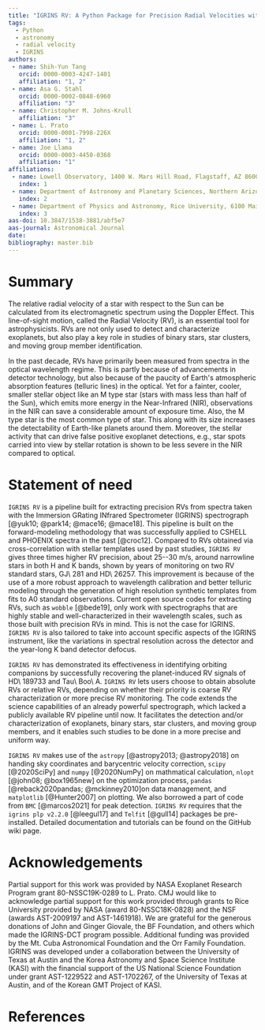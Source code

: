 ```yaml
---
title: "IGRINS RV: A Python Package for Precision Radial Velocities with Near-Infrared Spectra"
tags:
  - Python
  - astronomy
  - radial velocity
  - IGRINS
authors:
 - name: Shih-Yun Tang
   orcid: 0000-0003-4247-1401
   affiliation: "1, 2"
 - name: Asa G. Stahl
   orcid: 0000-0002-0848-6960
   affiliation: "3"
 - name: Christopher M. Johns-Krull
   affiliation: "3"
 - name: L. Prato
   orcid: 0000-0001-7998-226X
   affiliation: "1, 2"
 - name: Joe Llama
   orcid: 0000-0003-4450-0368
   affiliation: "1"
affiliations:
 - name: Lowell Observatory, 1400 W. Mars Hill Road, Flagstaff, AZ 86001, USA
   index: 1
 - name: Department of Astronomy and Planetary Sciences, Northern Arizona University, Flagstaff, AZ 86011, USA
   index: 2
 - name: Department of Physics and Astronomy, Rice University, 6100 Main Street, Houston, TX 77005, USA
   index: 3
aas-doi: 10.3847/1538-3881/abf5e7
aas-journal: Astronomical Journal
date:
bibliography: master.bib
---
```


# Summary

The relative radial velocity of a star with respect to the Sun can be calculated from its electromagnetic spectrum using the Doppler Effect. This line-of-sight motion, called the Radial Velocity (RV), is an essential tool for astrophysicists. RVs are not only used to detect and characterize exoplanets, but also play a key role in studies of binary stars, star clusters, and moving group member identification.

In the past decade, RVs have primarily been measured from spectra in the optical wavelength regime. This is partly because of advancements in detector technology, but also because of the paucity of Earth's atmospheric absorption features (telluric lines) in the optical. Yet for a fainter, cooler, smaller stellar object like an M type star (stars with mass less than half of the Sun), which emits more energy in the Near-Infrared (NIR), observations in the NIR can save a considerable amount of exposure time. Also, the M type star is the most common type of star. This along with its size increases the detectability of Earth-like planets around them. Moreover, the stellar activity that can drive false positive exoplanet detections, e.g., star spots carried into view by stellar rotation is shown to be less severe in the NIR compared to optical.


# Statement of need

``IGRINS RV`` is a pipeline built for extracting precision RVs from spectra taken with the Immersion GRating INfrared Spectrometer (IGRINS) spectrograph [@yuk10; @park14; @mace16; @mace18]. This pipeline is built on the forward-modeling methodology that was successfully applied to CSHELL and PHOENIX spectra in the past [@croc12]. Compared to RVs obtained via cross-correlation with stellar templates used by past studies, ``IGRINS RV`` gives three times higher RV precision, about 25--30 m/s, around narrowline stars in both H and K bands, shown by years of monitoring on two RV standard stars, GJ\ 281 and HD\ 26257. This improvement is because of the use of a more robust approach to wavelength calibration and better telluric modeling through the generation of high resolution synthetic templates from fits to A0 standard observations. Current open source codes for extracting RVs, such as ``wobble`` [@bede19], only work with spectrographs that are highly stable and well-characterized in their wavelength scales, such as those built with precision RVs in mind. This is not the  case for IGRINS. ``IGRINS RV`` is also tailored to take into account specific aspects of the IGRINS instrument, like the variations in spectral resolution across the detector and the year-long K band detector defocus.

``IGRINS RV`` has demonstrated its effectiveness in identifying orbiting companions by successfully recovering the planet-induced RV signals of HD\ 189733 and Tau\ Boo\ A. ``IGRINS RV`` lets users choose to obtain absolute RVs or relative RVs, depending on whether their priority is coarse RV characterization or more precise RV monitoring. The code extends the science capabilities of an already powerful spectrograph, which lacked a publicly available RV pipeline until now. It facilitates the detection and/or characterization of exoplanets, binary stars, star clusters, and moving group members, and it enables such studies to be done in a more precise and uniform way.

``IGRINS RV`` makes use of the ``astropy`` [@astropy2013; @astropy2018] on handing sky coordinates and barycentric velocity correction, ``scipy`` [@2020SciPy] and ``numpy`` [@2020NumPy] on mathmatical calculation, ``nlopt`` [@john08; @box1965new] on the optimization process, ``pandas`` [@reback2020pandas; @mckinney2010]on data management, and ``matplotlib`` [@Hunter2007] on plotting. We also borrowed a part of code from `BMC` [@marcos2021] for peak detection. ``IGRINS RV`` requires that the ``igrins plp v2.2.0`` [@leegul17] and ``Telfit`` [@gull14] packages be pre-installed. Detailed documentation and tutorials can be found on the GitHub wiki page.



# Acknowledgements

Partial support for this work was provided by NASA Exoplanet Research Program grant 80-NSSC19K-0289 to L. Prato. CMJ would like to acknowledge partial support for this work provided through grants to Rice University provided by NASA (award 80-NSSC18K-0828) and the NSF (awards AST-2009197 and AST-1461918). We are grateful for the generous donations of John and Ginger Giovale, the BF Foundation, and others which made the IGRINS-DCT program possible. Additional funding was provided by the Mt. Cuba Astronomical Foundation and the Orr Family Foundation. IGRINS was developed under a collaboration between the University of Texas at Austin and the Korea Astronomy and Space Science Institute (KASI) with the financial support of the US National Science Foundation under grant AST-1229522 and AST-1702267, of the University of Texas at Austin, and of the Korean GMT Project of KASI.

# References
